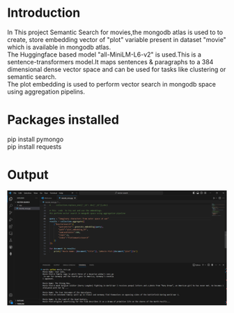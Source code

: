 # Introduction
In This project Semantic Search for movies,the mongodb atlas is used to to  create, store embedding  vector of  "plot" variable present in dataset "movie" which is  available in mongodb atlas.
<br>
The Huggingface based model "all-MiniLM-L6-v2" is used.This is a sentence-transformers model.It maps sentences & paragraphs to a 384 dimensional dense vector space and can be used for tasks like clustering or semantic search.
<br>
The plot embedding is used to perform vector search in mongodb space using aggregation pipelins.
# Packages installed
pip install pymongo
<br>
pip install requests
# Output 
![image](https://github.com/h-ema-r/Vector-Search-RAG-Projects/blob/main/Semantic%20Search%20for%20Movie/output-of-code.png)
